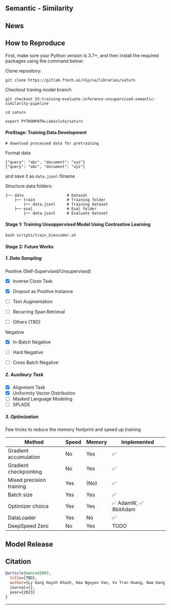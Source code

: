 ## Semantic - Similarity

## News
<!-- - **[Jun. 29, 2023]** We released code base for reproducing the Semantic Model. -->

## How to Reproduce

First, make sure your Python version is 3.7+, and then install the required packages using the command below:

Clone repository:

```script
git clone https://gitlab.ftech.ai/nlp/va/libraries/saturn
```

Checkout traning model branch
```script
git checkout 55-training-evaluate-inference-unsupervised-semantic-similarity-pipeline
```

```script
cd saturn

export PYTHONPATH=/absolute/saturn
```

#### PreStage: Training Data Development

```script
# download processed data for pretraining
```

Format data
```
{"query": "abc", "document": "xyz"}
{"query": "abc", "document": "xyz"}
```

and save it as `data.jsonl` filname

Structure data folders:
```
├── data                   # Dataset
    ├── train              # Training folder
        ├── data.jsonl     # Training dataset
    ├── eval               # Eval folder
        ├── data.jsonl     # Evaluate dataset

```
#### Stage 1: Training Unsuppervised Model Using Contrastive Learning


```
bash scripts/train_biencoder.sh
```


#### Stage 2: Future Works
##### 1. Data Sampling

Positive (Self-Supervised/Unsupervised)
- [x] Inverse Cloze Task
- [x] Dropout as Positive Instance
- [ ] Text Augmentation
- [ ] Recurring Span Retrieval
- [ ] Others (TBD)


Negative

- [x] In-Batch Negative
- [ ] Hard Negative
- [ ] Cross Batch Negative


##### 2. Auxilaury Task
- [x] Alignment Task
- [x] Uniformity Vector Distribution
- [ ] Masked Language Modeling
- [ ] SPLADE

##### 3. Optimization


Few tricks to reduce the memory footprint and speed up training

| Method | Speed | Memory | Implemented |
| --- | --- | --- | --- |
| Gradient accumulation | No | Yes | ✅ |
| Gradient checkpointing | No | Yes | ✅ |
| Mixed precision training | Yes | (No) | ✅ |
| Batch size | Yes | Yes | ✅ |
| Optimizer choice | Yes | Yes | ✅ AdamW, ✅ 8bitAdam|
| DataLoader | Yes | No | ✅ |
| DeepSpeed Zero | No | Yes | TODO |

## Model Release

## Citation
```bibtex
@article{manred1997,
  title={TBD},
  author={Ly Dang Huynh Khanh, Hao Nguyen Van, Vu Tran Hoang, Nam Dang Phuong
  journal={},
  year={2023}
}
```
<hr>

<!-- [![Share to Community](https://huggingface.co/datasets/huggingface/badges/raw/main/powered-by-huggingface-light.svg)](https://huggingface.co) -->





<!-- ## Getting started

To make it easy for you to get started with GitLab, here's a list of recommended next steps.

Already a pro? Just edit this README.md and make it your own. Want to make it easy? [Use the template at the bottom](#editing-this-readme)!

## Add your files

- [ ] [Create](https://docs.gitlab.com/ee/user/project/repository/web_editor.html#create-a-file) or [upload](https://docs.gitlab.com/ee/user/project/repository/web_editor.html#upload-a-file) files
- [ ] [Add files using the command line](https://docs.gitlab.com/ee/gitlab-basics/add-file.html#add-a-file-using-the-command-line) or push an existing Git repository with the following command:

```
cd existing_repo
git remote add origin https://gitlab.ftech.ai/nlp/va/research/generative-model-study.git
git branch -M master
git push -uf origin master
```

## Integrate with your tools

- [ ] [Set up project integrations](https://gitlab.ftech.ai/nlp/va/research/generative-model-study/-/settings/integrations)

## Collaborate with your team

- [ ] [Invite team members and collaborators](https://docs.gitlab.com/ee/user/project/members/)
- [ ] [Create a new merge request](https://docs.gitlab.com/ee/user/project/merge_requests/creating_merge_requests.html)
- [ ] [Automatically close issues from merge requests](https://docs.gitlab.com/ee/user/project/issues/managing_issues.html#closing-issues-automatically)
- [ ] [Enable merge request approvals](https://docs.gitlab.com/ee/user/project/merge_requests/approvals/)
- [ ] [Automatically merge when pipeline succeeds](https://docs.gitlab.com/ee/user/project/merge_requests/merge_when_pipeline_succeeds.html)

## Test and Deploy

Use the built-in continuous integration in GitLab.

- [ ] [Get started with GitLab CI/CD](https://docs.gitlab.com/ee/ci/quick_start/index.html)
- [ ] [Analyze your code for known vulnerabilities with Static Application Security Testing(SAST)](https://docs.gitlab.com/ee/user/application_security/sast/)
- [ ] [Deploy to Kubernetes, Amazon EC2, or Amazon ECS using Auto Deploy](https://docs.gitlab.com/ee/topics/autodevops/requirements.html)
- [ ] [Use pull-based deployments for improved Kubernetes management](https://docs.gitlab.com/ee/user/clusters/agent/)
- [ ] [Set up protected environments](https://docs.gitlab.com/ee/ci/environments/protected_environments.html)

***

# Editing this README

When you're ready to make this README your own, just edit this file and use the handy template below (or feel free to structure it however you want - this is just a starting point!). Thank you to [makeareadme.com](https://www.makeareadme.com/) for this template.

## Suggestions for a good README
Every project is different, so consider which of these sections apply to yours. The sections used in the template are suggestions for most open source projects. Also keep in mind that while a README can be too long and detailed, too long is better than too short. If you think your README is too long, consider utilizing another form of documentation rather than cutting out information.

## Name
Choose a self-explaining name for your project.

## Description
Let people know what your project can do specifically. Provide context and add a link to any reference visitors might be unfamiliar with. A list of Features or a Background subsection can also be added here. If there are alternatives to your project, this is a good place to list differentiating factors.

## Badges
On some READMEs, you may see small images that convey metadata, such as whether or not all the tests are passing for the project. You can use Shields to add some to your README. Many services also have instructions for adding a badge.

## Visuals
Depending on what you are making, it can be a good idea to include screenshots or even a video (you'll frequently see GIFs rather than actual videos). Tools like ttygif can help, but check out Asciinema for a more sophisticated method.

## Installation
Within a particular ecosystem, there may be a common way of installing things, such as using Yarn, NuGet, or Homebrew. However, consider the possibility that whoever is reading your README is a novice and would like more guidance. Listing specific steps helps remove ambiguity and gets people to using your project as quickly as possible. If it only runs in a specific context like a particular programming language version or operating system or has dependencies that have to be installed manually, also add a Requirements subsection.

## Usage
Use examples liberally, and show the expected output if you can. It's helpful to have inline the smallest example of usage that you can demonstrate, while providing links to more sophisticated examples if they are too long to reasonably include in the README.

## Support
Tell people where they can go to for help. It can be any combination of an issue tracker, a chat room, an email address, etc.

## Roadmap
If you have ideas for releases in the future, it is a good idea to list them in the README.

## Contributing
State if you are open to contributions and what your requirements are for accepting them.

For people who want to make changes to your project, it's helpful to have some documentation on how to get started. Perhaps there is a script that they should run or some environment variables that they need to set. Make these steps explicit. These instructions could also be useful to your future self.

You can also document commands to lint the code or run tests. These steps help to ensure high code quality and reduce the likelihood that the changes inadvertently break something. Having instructions for running tests is especially helpful if it requires external setup, such as starting a Selenium server for testing in a browser.

## Authors and acknowledgment
Show your appreciation to those who have contributed to the project.

## License
For open source projects, say how it is licensed.

## Project status
If you have run out of energy or time for your project, put a note at the top of the README saying that development has slowed down or stopped completely. Someone may choose to fork your project or volunteer to step in as a maintainer or owner, allowing your project to keep going. You can also make an explicit request for maintainers. -->
